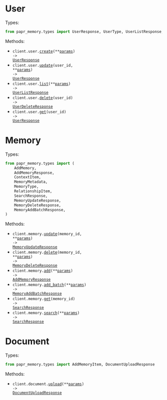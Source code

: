 # User

Types:

```python
from papr_memory.types import UserResponse, UserType, UserListResponse, UserDeleteResponse
```

Methods:

- <code title="post /v1/user">client.user.<a href="./src/papr_memory/resources/user.py">create</a>(\*\*<a href="src/papr_memory/types/user_create_params.py">params</a>) -> <a href="./src/papr_memory/types/user_response.py">UserResponse</a></code>
- <code title="put /v1/user/{user_id}">client.user.<a href="./src/papr_memory/resources/user.py">update</a>(user_id, \*\*<a href="src/papr_memory/types/user_update_params.py">params</a>) -> <a href="./src/papr_memory/types/user_response.py">UserResponse</a></code>
- <code title="get /v1/user">client.user.<a href="./src/papr_memory/resources/user.py">list</a>(\*\*<a href="src/papr_memory/types/user_list_params.py">params</a>) -> <a href="./src/papr_memory/types/user_list_response.py">UserListResponse</a></code>
- <code title="delete /v1/user/{user_id}">client.user.<a href="./src/papr_memory/resources/user.py">delete</a>(user_id) -> <a href="./src/papr_memory/types/user_delete_response.py">UserDeleteResponse</a></code>
- <code title="get /v1/user/{user_id}">client.user.<a href="./src/papr_memory/resources/user.py">get</a>(user_id) -> <a href="./src/papr_memory/types/user_response.py">UserResponse</a></code>

# Memory

Types:

```python
from papr_memory.types import (
    AddMemory,
    AddMemoryResponse,
    ContextItem,
    MemoryMetadata,
    MemoryType,
    RelationshipItem,
    SearchResponse,
    MemoryUpdateResponse,
    MemoryDeleteResponse,
    MemoryAddBatchResponse,
)
```

Methods:

- <code title="put /v1/memory/{memory_id}">client.memory.<a href="./src/papr_memory/resources/memory.py">update</a>(memory_id, \*\*<a href="src/papr_memory/types/memory_update_params.py">params</a>) -> <a href="./src/papr_memory/types/memory_update_response.py">MemoryUpdateResponse</a></code>
- <code title="delete /v1/memory/{memory_id}">client.memory.<a href="./src/papr_memory/resources/memory.py">delete</a>(memory_id, \*\*<a href="src/papr_memory/types/memory_delete_params.py">params</a>) -> <a href="./src/papr_memory/types/memory_delete_response.py">MemoryDeleteResponse</a></code>
- <code title="post /v1/memory">client.memory.<a href="./src/papr_memory/resources/memory.py">add</a>(\*\*<a href="src/papr_memory/types/memory_add_params.py">params</a>) -> <a href="./src/papr_memory/types/add_memory_response.py">AddMemoryResponse</a></code>
- <code title="post /v1/memory/batch">client.memory.<a href="./src/papr_memory/resources/memory.py">add_batch</a>(\*\*<a href="src/papr_memory/types/memory_add_batch_params.py">params</a>) -> <a href="./src/papr_memory/types/memory_add_batch_response.py">MemoryAddBatchResponse</a></code>
- <code title="get /v1/memory/{memory_id}">client.memory.<a href="./src/papr_memory/resources/memory.py">get</a>(memory_id) -> <a href="./src/papr_memory/types/search_response.py">SearchResponse</a></code>
- <code title="post /v1/memory/search">client.memory.<a href="./src/papr_memory/resources/memory.py">search</a>(\*\*<a href="src/papr_memory/types/memory_search_params.py">params</a>) -> <a href="./src/papr_memory/types/search_response.py">SearchResponse</a></code>

# Document

Types:

```python
from papr_memory.types import AddMemoryItem, DocumentUploadResponse
```

Methods:

- <code title="post /v1/document">client.document.<a href="./src/papr_memory/resources/document.py">upload</a>(\*\*<a href="src/papr_memory/types/document_upload_params.py">params</a>) -> <a href="./src/papr_memory/types/document_upload_response.py">DocumentUploadResponse</a></code>
